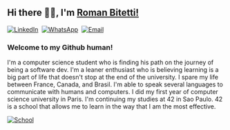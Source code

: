 ## Hi there 🙋‍♂️, I'm [Roman Bitetti!](https://github.com/romanbtt/)

[![LinkedIn](https://img.shields.io/badge/LinkedIn-Me-informational?style=social&logo=linkedin&logoColor=blue)](https://www.linkedin.com/in/roman-bitetti-566485195/)&nbsp;
[![WhatsApp](https://img.shields.io/badge/WhatsApp-Moi-informational?style=social&logo=whatsapp&logoColor=green)](https://wa.me/+33755648103/)&nbsp;
[![Email](https://img.shields.io/badge/Email-Mim-informational?style=social&logo=gmail&logoColor=red)](mailto:romanbtt@tutanota.com?subject=[GitHub])&nbsp;

### Welcome to my Github human! &nbsp;

I'm a computer science student who is finding his path on the journey of being a software dev. I'm a leaner enthusiast who is believing learning is a big part of life that doesn't stop at the end of the university. I spare my life between France, Canada, and Brasil. I'm able to speak several languages to communicate with humans and computers. I did my first year of computer science university in Paris. I'm continuing my studies at 42 in Sao Paulo. 42 is a school that allows me to learn in the way that I am the most effective.

[![School](https://img.shields.io/badge/School-SP-informational?style=plastic&logo=42&logoColor=red)](https://www.42.us.org/])
